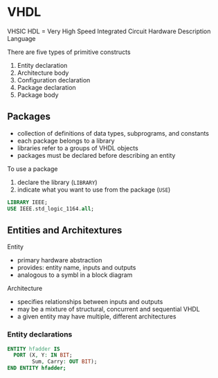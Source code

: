 # VHDL

VHSIC HDL = Very High Speed Integrated Circuit Hardware Description Language

There are five types of primitive constructs
1. Entity declaration
2. Architecture body
3. Configuration declaration
4. Package declaration
5. Package body

## Packages
- collection of definitions of data types, subprograms, and constants
- each package belongs to a library
- libraries refer to a groups of VHDL objects
- packages must be declared before describing an entity

To use a package
1. declare the library (`LIBRARY`)
2. indicate what you want to use from the package (`USE`)

```vhdl
LIBRARY IEEE;
USE IEEE.std_logic_1164.all;
```

## Entities and Architextures
Entity
- primary hardware abstraction
- provides: entity name, inputs and outputs
- analogous to a symbl in a block diagram

Architecture
- specifies relationships between inputs and outputs
- may be a mixture of structural, concurrent and sequential VHDL
- a given entity may have multiple, different architectures

### Entity declarations
```vhdl
ENTITY hfadder IS
  PORT (X, Y: IN BIT;
        Sum, Carry: OUT BIT);
END ENTITY hfadder;
```
